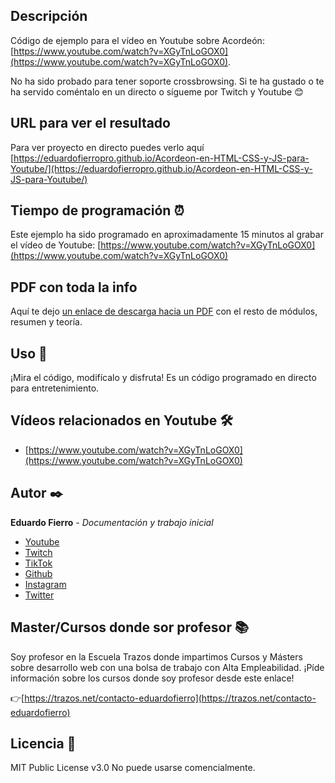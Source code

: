 ## Descripción
Código de ejemplo para el vídeo en Youtube sobre Acordeón: [https://www.youtube.com/watch?v=XGyTnLoGOX0](https://www.youtube.com/watch?v=XGyTnLoGOX0).

No ha sido probado para tener soporte crossbrowsing.
Si te ha gustado o te ha servido coméntalo en un directo o sígueme por Twitch y Youtube 😊

## URL para ver el resultado
Para ver proyecto en directo puedes verlo aquí [https://eduardofierropro.github.io/Acordeon-en-HTML-CSS-y-JS-para-Youtube/](https://eduardofierropro.github.io/Acordeon-en-HTML-CSS-y-JS-para-Youtube/)

## Tiempo de programación ⏰
Este ejemplo ha sido programado en aproximadamente 15 minutos al grabar el vídeo de Youtube: [https://www.youtube.com/watch?v=XGyTnLoGOX0](https://www.youtube.com/watch?v=XGyTnLoGOX0)

## PDF con toda la info
Aquí te dejo [un enlace de descarga hacia un PDF](https://eduardofierro.pro/descargas/modulos-de-una-web.pdf) con el resto de módulos, resumen y teoría.

## Uso 🚀
¡Mira el código, modifícalo y disfruta!
Es un código programado en directo para entretenimiento.

## Vídeos relacionados en Youtube 🛠️
* [https://www.youtube.com/watch?v=XGyTnLoGOX0](https://www.youtube.com/watch?v=XGyTnLoGOX0)


## Autor ✒️
**Eduardo Fierro** - *Documentación y trabajo inicial*
* [Youtube](https://youtube.com/EduardoFierroPro?sub_confirmation=1)
* [Twitch](https://twitch.tv/eduardofierropro)
* [TikTok](https://www.tiktok.com/@eduardofierro.pro?)
* [Github](https://github.com/eduardofierropro)
* [Instagram](https://instagram.com/eduardofierro.pro)
* [Twitter](https://twitter.com/edfierropro)

## Master/Cursos donde sor profesor 📚
Soy profesor en la Escuela Trazos donde impartimos Cursos y Másters sobre desarrollo web con una bolsa de trabajo con Alta Empleabilidad. ¡Píde información sobre los cursos donde soy profesor desde este enlace!

👉[https://trazos.net/contacto-eduardofierro](https://trazos.net/contacto-eduardofierro)

## Licencia 📄
MIT Public License v3.0
No puede usarse comencialmente.
